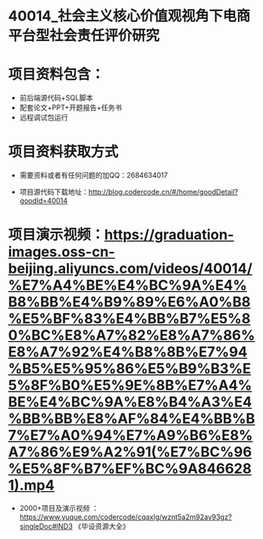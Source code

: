
 # 40014_社会主义核心价值观视角下电商平台型社会责任评价研究
 
 #  项目资料包含：
 *  前后端源代码+SQL脚本
 *  配套论文+PPT+开题报告+任务书
 *  远程调试包运行

 #  项目资料获取方式
 *  需要资料或者有任何问题的加QQ：2684634017

 *  项目源代码下载地址：http://blog.codercode.cn/#/home/goodDetail?goodId=40014
   
 #  项目演示视频：https://graduation-images.oss-cn-beijing.aliyuncs.com/videos/40014/%E7%A4%BE%E4%BC%9A%E4%B8%BB%E4%B9%89%E6%A0%B8%E5%BF%83%E4%BB%B7%E5%80%BC%E8%A7%82%E8%A7%86%E8%A7%92%E4%B8%8B%E7%94%B5%E5%95%86%E5%B9%B3%E5%8F%B0%E5%9E%8B%E7%A4%BE%E4%BC%9A%E8%B4%A3%E4%BB%BB%E8%AF%84%E4%BB%B7%E7%A0%94%E7%A9%B6%E8%A7%86%E9%A2%91(%E7%BC%96%E5%8F%B7%EF%BC%9A8466281).mp4
          
 *  2000+项目及演示视频 ：https://www.yuque.com/codercode/cqaxlg/wznt5a2m92ay93gz?singleDoc#lND3 《毕设资源大全》
   
